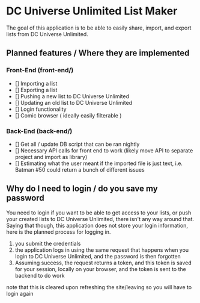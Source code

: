# DC Universe Unlimited List Maker  

The goal of this application is to be able to easily share, import, and export lists from DC Universe Unlimited.

## Planned features / Where they are implemented

### Front-End (front-end/)

- [] Importing a list
- [] Exporting a list
- [] Pushing a new list to DC Universe Unlimited
- [] Updating an old list to DC Universe Unlimited
- [] Login functionality
- [] Comic browser ( ideally easily filterable )

### Back-End (back-end/)

- [] Get all / update DB script that can be ran nightly 
- [] Necessary API calls for front end to work (likely move API to separate project and import as library)
- [] Estimating what the user meant if the imported file is just text, i.e. Batman #50 could return a bunch of different issues

## Why do I need to login / do you save my password

You need to login if you want to be able to get access to your lists, or push your created lists to DC Universe Unlimited, there isn't any way around that. Saying that though, this application does not store your login information, here is the planned process for logging in.


1. you submit the credentials
2. the application logs in using the same request that happens when you login to DC Universe Unlimited, and the password is then forgotten
3. Assuming success, the request returns a token, and this token is saved for your session, locally on your browser, and the token is sent to the backend to do work

note that this is cleared upon refreshing the site/leaving so you will have to login again


